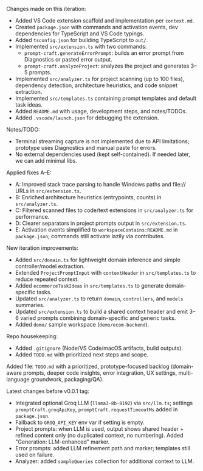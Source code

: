 Changes made on this iteration:

- Added VS Code extension scaffold and implementation per `context.md`.
- Created `package.json` with commands and activation events, dev dependencies for TypeScript and VS Code typings.
- Added `tsconfig.json` for building TypeScript to `out/`.
- Implemented `src/extension.ts` with two commands:
  - `prompt-craft.generateErrorPrompt`: builds an error prompt from Diagnostics or pasted error output.
  - `prompt-craft.analyzeProject`: analyzes the project and generates 3–5 prompts.
- Implemented `src/analyzer.ts` for project scanning (up to 100 files), dependency detection, architecture heuristics, and code snippet extraction.
- Implemented `src/templates.ts` containing prompt templates and default task ideas.
- Added `README.md` with usage, development steps, and notes/TODOs.
- Added `.vscode/launch.json` for debugging the extension.

Notes/TODO:
- Terminal streaming capture is not implemented due to API limitations; prototype uses Diagnostics and manual paste for errors.
- No external dependencies used (kept self-contained). If needed later, we can add minimal libs.

Applied fixes A–E:
- A: Improved stack trace parsing to handle Windows paths and file:// URLs in `src/extension.ts`.
- B: Enriched architecture heuristics (entrypoints, counts) in `src/analyzer.ts`.
- C: Filtered scanned files to code/text extensions in `src/analyzer.ts` for performance.
- D: Clearer separators in project prompts output in `src/extension.ts`.
- E: Activation events simplified to `workspaceContains:README.md` in `package.json`; commands still activate lazily via contributes.

New iteration improvements:
- Added `src/domain.ts` for lightweight domain inference and simple controller/model extraction.
- Extended `ProjectPromptInput` with `contextHeader` in `src/templates.ts` to reduce repeated context.
- Added `ecommerceTaskIdeas` in `src/templates.ts` to generate domain-specific tasks.
- Updated `src/analyzer.ts` to return `domain`, `controllers`, and `models` summaries.
- Updated `src/extension.ts` to build a shared context header and emit 3–6 varied prompts combining domain-specific and generic tasks.
- Added `demo/` sample workspace (`demo/ecom-backend`).

Repo housekeeping:
- Added `.gitignore` (Node/VS Code/macOS artifacts, build outputs).
- Added `TODO.md` with prioritized next steps and scope.


Added file: `TODO.md` with a prioritized, prototype-focused backlog (domain-aware prompts, deeper code insights, error integration, UX settings, multi-language groundwork, packaging/QA).


Latest changes before v0.0.1 tag:
- Integrated optional Groq LLM (`llama3-8b-8192`) via `src/llm.ts`; settings `promptCraft.groqApiKey`, `promptCraft.requestTimeoutMs` added in `package.json`.
- Fallback to `GROQ_API_KEY` env var if setting is empty.
- Project prompts: when LLM is used, output shows shared header + refined content only (no duplicated context, no numbering). Added "Generation: LLM-enhanced" marker.
- Error prompts: added LLM refinement path and marker; templates still used on failure.
- Analyzer: added `sampleQueries` collection for additional context to LLM.

